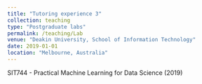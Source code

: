 ```yaml
---
title: "Tutoring experience 3"
collection: teaching
type: "Postgraduate labs"
permalink: /teaching/Lab
venue: "Deakin University, School of Information Technology"
date: 2019-01-01
location: "Melbourne, Australia"
---
```


SIT744 - Practical Machine Learning for Data Science (2019)